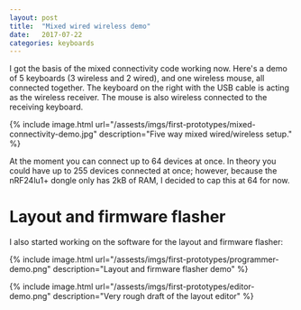 ```yaml
---
layout: post
title:  "Mixed wired wireless demo"
date:   2017-07-22
categories: keyboards
---
```


I got the basis of the mixed connectivity code working now. Here's a demo
of 5 keyboards (3 wireless and 2 wired), and one wireless
mouse, all connected together. The keyboard on the right with the USB cable is acting as the wireless
receiver. The mouse is also wireless connected to the receiving keyboard.

{% include image.html url="/assests/imgs/first-prototypes/mixed-connectivity-demo.jpg" description="Five way mixed wired/wireless setup." %}

At the moment you can connect up to 64 devices at once. In theory you
could have up to 255 devices connected at once; however, because the nRF24lu1+ dongle
only has 2kB of RAM, I decided to cap this at 64 for now.

# Layout and firmware flasher

I also started working on the software for the layout and firmware flasher:

{% include image.html url="/assests/imgs/first-prototypes/programmer-demo.png" description="Layout and firmware flasher demo" %}

{% include image.html url="/assests/imgs/first-prototypes/editor-demo.png" description="Very rough draft of the layout editor" %}


<!-- [Comments on reddit](https://www.reddit.com/r/MechanicalKeyboards/comments/) -->
